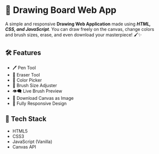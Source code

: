 # 🎨 Drawing Board Web App

A simple and responsive **Drawing Web Application** made using <b><i>HTML, CSS, and JavaScript</b></i>. You can draw freely on the canvas, change colors and brush sizes, erase, and even download your masterpiece! 🖌️✨

## 🛠 Features

- 🖊️ Pen Tool
- 🧽 Eraser Tool
- 🎨 Color Picker
- 🔘 Brush Size Adjuster
- 👁️‍🗨️ Live Brush Preview
- 💾 Download Canvas as Image
- 📱 Fully Responsive Design

## 🚀 Tech Stack

- HTML5
- CSS3
- JavaScript (Vanilla)
- Canvas API

